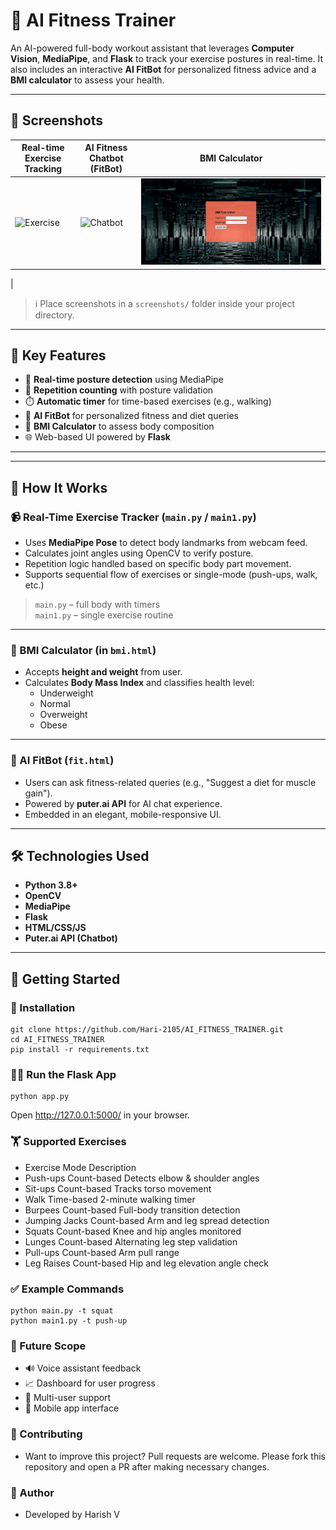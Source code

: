 # 🧠 AI Fitness Trainer

An AI-powered full-body workout assistant that leverages **Computer Vision**, **MediaPipe**, and **Flask** to track your exercise postures in real-time. It also includes an interactive **AI FitBot** for personalized fitness advice and a **BMI calculator** to assess your health.

---

## 📸 Screenshots

| Real-time Exercise Tracking | AI Fitness Chatbot (FitBot) | BMI Calculator |
|-----------------------------|-----------------------------|----------------|
| ![Exercise](Screenshots/exercise_tracking.png) | ![Chatbot](Screenshots/fitbot_ui.png.png) | ![BMI Calculator](AI_FITNESS_PROJECT/Screenshots/bmi_calculator.png)
 |

> ℹ️ Place screenshots in a `screenshots/` folder inside your project directory.

---


## 🧩 Key Features

- 🎯 **Real-time posture detection** using MediaPipe
- 🔁 **Repetition counting** with posture validation
- ⏱️ **Automatic timer** for time-based exercises (e.g., walking)
- 🤖 **AI FitBot** for personalized fitness and diet queries
- 🧮 **BMI Calculator** to assess body composition
- 🌐 Web-based UI powered by **Flask**

---


---

## 🧠 How It Works

### 📹 Real-Time Exercise Tracker (`main.py` / `main1.py`)
- Uses **MediaPipe Pose** to detect body landmarks from webcam feed.
- Calculates joint angles using OpenCV to verify posture.
- Repetition logic handled based on specific body part movement.
- Supports sequential flow of exercises or single-mode (push-ups, walk, etc.)

> `main.py` – full body with timers  
> `main1.py` – single exercise routine

---

### 🧮 BMI Calculator (in `bmi.html`)
- Accepts **height and weight** from user.
- Calculates **Body Mass Index** and classifies health level:
  - Underweight
  - Normal
  - Overweight
  - Obese

---

### 🤖 AI FitBot (`fit.html`)
- Users can ask fitness-related queries (e.g., "Suggest a diet for muscle gain").
- Powered by **puter.ai API** for AI chat experience.
- Embedded in an elegant, mobile-responsive UI.

---

## 🛠️ Technologies Used

- **Python 3.8+**
- **OpenCV**
- **MediaPipe**
- **Flask**
- **HTML/CSS/JS**
- **Puter.ai API (Chatbot)**

---

## 🚀 Getting Started

### 🔧 Installation
``` 
git clone https://github.com/Hari-2105/AI_FITNESS_TRAINER.git
cd AI_FITNESS_TRAINER
pip install -r requirements.txt
 ```



### 🏃‍♂️ Run the Flask App
```
python app.py
```
Open http://127.0.0.1:5000/ in your browser.

### 🏋️ Supported Exercises
- Exercise	Mode	Description
- Push-ups	Count-based	Detects elbow & shoulder angles
- Sit-ups	Count-based	Tracks torso movement
- Walk	Time-based	2-minute walking timer
- Burpees	Count-based	Full-body transition detection
- Jumping Jacks	Count-based	Arm and leg spread detection
- Squats	Count-based	Knee and hip angles monitored
- Lunges	Count-based	Alternating leg step validation
- Pull-ups	Count-based	Arm pull range
- Leg Raises	Count-based	Hip and leg elevation angle check

### ✅ Example Commands
```
python main.py -t squat
python main1.py -t push-up
```

### 🔮 Future Scope

- 🔊 Voice assistant feedback
- 📈 Dashboard for user progress
- 👥 Multi-user support
- 📱 Mobile app interface

### 🤝 Contributing
- Want to improve this project? Pull requests are welcome. Please fork this repository and open a PR after making necessary changes.

### 🙋 Author
- Developed by Harish V

